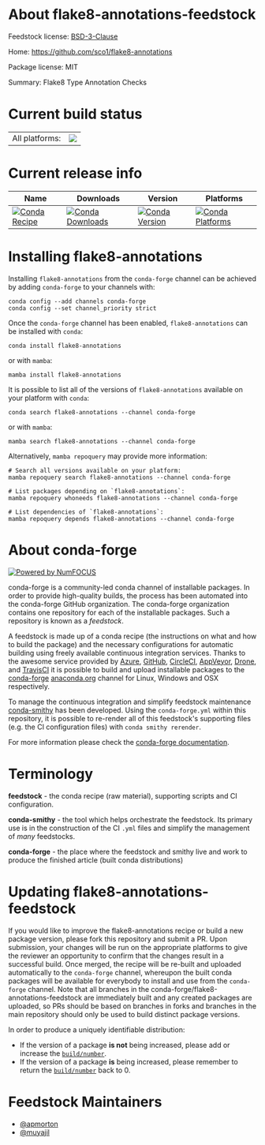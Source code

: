 About flake8-annotations-feedstock
==================================

Feedstock license: [BSD-3-Clause](https://github.com/conda-forge/flake8-annotations-feedstock/blob/main/LICENSE.txt)

Home: https://github.com/sco1/flake8-annotations

Package license: MIT

Summary: Flake8 Type Annotation Checks

Current build status
====================


<table><tr><td>All platforms:</td>
    <td>
      <a href="https://dev.azure.com/conda-forge/feedstock-builds/_build/latest?definitionId=11894&branchName=main">
        <img src="https://dev.azure.com/conda-forge/feedstock-builds/_apis/build/status/flake8-annotations-feedstock?branchName=main">
      </a>
    </td>
  </tr>
</table>

Current release info
====================

| Name | Downloads | Version | Platforms |
| --- | --- | --- | --- |
| [![Conda Recipe](https://img.shields.io/badge/recipe-flake8--annotations-green.svg)](https://anaconda.org/conda-forge/flake8-annotations) | [![Conda Downloads](https://img.shields.io/conda/dn/conda-forge/flake8-annotations.svg)](https://anaconda.org/conda-forge/flake8-annotations) | [![Conda Version](https://img.shields.io/conda/vn/conda-forge/flake8-annotations.svg)](https://anaconda.org/conda-forge/flake8-annotations) | [![Conda Platforms](https://img.shields.io/conda/pn/conda-forge/flake8-annotations.svg)](https://anaconda.org/conda-forge/flake8-annotations) |

Installing flake8-annotations
=============================

Installing `flake8-annotations` from the `conda-forge` channel can be achieved by adding `conda-forge` to your channels with:

```
conda config --add channels conda-forge
conda config --set channel_priority strict
```

Once the `conda-forge` channel has been enabled, `flake8-annotations` can be installed with `conda`:

```
conda install flake8-annotations
```

or with `mamba`:

```
mamba install flake8-annotations
```

It is possible to list all of the versions of `flake8-annotations` available on your platform with `conda`:

```
conda search flake8-annotations --channel conda-forge
```

or with `mamba`:

```
mamba search flake8-annotations --channel conda-forge
```

Alternatively, `mamba repoquery` may provide more information:

```
# Search all versions available on your platform:
mamba repoquery search flake8-annotations --channel conda-forge

# List packages depending on `flake8-annotations`:
mamba repoquery whoneeds flake8-annotations --channel conda-forge

# List dependencies of `flake8-annotations`:
mamba repoquery depends flake8-annotations --channel conda-forge
```


About conda-forge
=================

[![Powered by
NumFOCUS](https://img.shields.io/badge/powered%20by-NumFOCUS-orange.svg?style=flat&colorA=E1523D&colorB=007D8A)](https://numfocus.org)

conda-forge is a community-led conda channel of installable packages.
In order to provide high-quality builds, the process has been automated into the
conda-forge GitHub organization. The conda-forge organization contains one repository
for each of the installable packages. Such a repository is known as a *feedstock*.

A feedstock is made up of a conda recipe (the instructions on what and how to build
the package) and the necessary configurations for automatic building using freely
available continuous integration services. Thanks to the awesome service provided by
[Azure](https://azure.microsoft.com/en-us/services/devops/), [GitHub](https://github.com/),
[CircleCI](https://circleci.com/), [AppVeyor](https://www.appveyor.com/),
[Drone](https://cloud.drone.io/welcome), and [TravisCI](https://travis-ci.com/)
it is possible to build and upload installable packages to the
[conda-forge](https://anaconda.org/conda-forge) [anaconda.org](https://anaconda.org/)
channel for Linux, Windows and OSX respectively.

To manage the continuous integration and simplify feedstock maintenance
[conda-smithy](https://github.com/conda-forge/conda-smithy) has been developed.
Using the ``conda-forge.yml`` within this repository, it is possible to re-render all of
this feedstock's supporting files (e.g. the CI configuration files) with ``conda smithy rerender``.

For more information please check the [conda-forge documentation](https://conda-forge.org/docs/).

Terminology
===========

**feedstock** - the conda recipe (raw material), supporting scripts and CI configuration.

**conda-smithy** - the tool which helps orchestrate the feedstock.
                   Its primary use is in the construction of the CI ``.yml`` files
                   and simplify the management of *many* feedstocks.

**conda-forge** - the place where the feedstock and smithy live and work to
                  produce the finished article (built conda distributions)


Updating flake8-annotations-feedstock
=====================================

If you would like to improve the flake8-annotations recipe or build a new
package version, please fork this repository and submit a PR. Upon submission,
your changes will be run on the appropriate platforms to give the reviewer an
opportunity to confirm that the changes result in a successful build. Once
merged, the recipe will be re-built and uploaded automatically to the
`conda-forge` channel, whereupon the built conda packages will be available for
everybody to install and use from the `conda-forge` channel.
Note that all branches in the conda-forge/flake8-annotations-feedstock are
immediately built and any created packages are uploaded, so PRs should be based
on branches in forks and branches in the main repository should only be used to
build distinct package versions.

In order to produce a uniquely identifiable distribution:
 * If the version of a package **is not** being increased, please add or increase
   the [``build/number``](https://docs.conda.io/projects/conda-build/en/latest/resources/define-metadata.html#build-number-and-string).
 * If the version of a package **is** being increased, please remember to return
   the [``build/number``](https://docs.conda.io/projects/conda-build/en/latest/resources/define-metadata.html#build-number-and-string)
   back to 0.

Feedstock Maintainers
=====================

* [@apmorton](https://github.com/apmorton/)
* [@muyajil](https://github.com/muyajil/)

